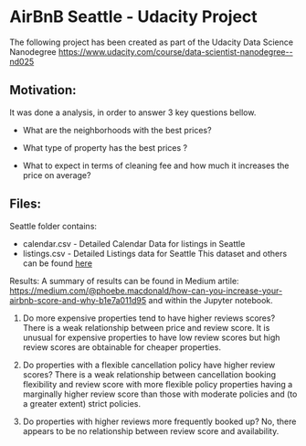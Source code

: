 # AirBnB Seattle - Udacity Project

The following project has been created as part of the Udacity Data Science Nanodegree https://www.udacity.com/course/data-scientist-nanodegree--nd025

## Motivation:
It was done a analysis, in order to answer 3 key questions bellow.

- What are the neighborhoods with the best prices?

- What type of property has the best prices ?

- What to expect in terms of cleaning fee and how much it increases the price on average?

## Files:
Seattle folder contains:
- calendar.csv - Detailed Calendar Data for listings in Seattle
- listings.csv - Detailed Listings data for Seattle
This dataset and others can be found [here](http://insideairbnb.com/get-the-data.html)

Results:
A summary of results can be found in Medium artile: https://medium.com/@phoebe.macdonald/how-can-you-increase-your-airbnb-score-and-why-b1e7a011d95 and within the Jupyter notebook.

1. Do more expensive properties tend to have higher reviews scores?
There is a weak relationship between price and review score. It is unusual for expensive properties to have low review scores but high review scores are obtainable for cheaper properties.

2. Do properties with a flexible cancellation policy have higher review scores?
There is a weak relationship between cancellation booking flexibility and review score with more flexible policy properties having a marginally higher review score than those with moderate policies and (to a greater extent) strict policies.

3. Do properties with higher reviews more frequently booked up?
No, there appears to be no relationship between review score and availability.
